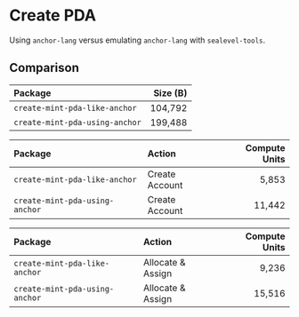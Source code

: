 # Create PDA

Using `anchor-lang` versus emulating `anchor-lang` with `sealevel-tools`.

## Comparison

| Package                        | Size (B)
| :----------------------------- | -------:
| `create-mint-pda-like-anchor`  | 104,792
| `create-mint-pda-using-anchor` | 199,488

| Package                        | Action         | Compute Units
| :----------------------------- | :------------- | ------------:
| `create-mint-pda-like-anchor`  | Create Account | 5,853
| `create-mint-pda-using-anchor` | Create Account | 11,442

| Package                        | Action            | Compute Units
| :----------------------------- | :---------------- | ------------:
| `create-mint-pda-like-anchor`  | Allocate & Assign | 9,236
| `create-mint-pda-using-anchor` | Allocate & Assign | 15,516
